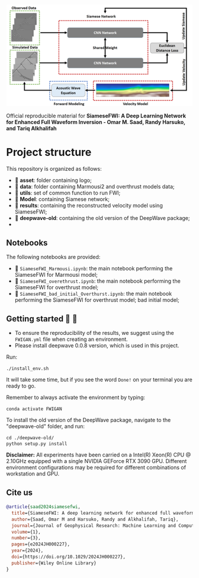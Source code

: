 ![LOGO](https://github.com/DeepWave-KAUST/Siamese_FWI/blob/main/asset/Fig11.png)

Official reproducible material for **SiameseFWI: A Deep Learning Network for Enhanced Full Waveform Inversion - Omar M. Saad, Randy Harsuko, and Tariq Alkhalifah**


# Project structure
This repository is organized as follows:

* :open_file_folder: **asset**: folder containing logo;
* :open_file_folder: **data**: folder containing Marmousi2 and overthrust models data;
* :open_file_folder: **utils**: set of common function to run FWI;
* :open_file_folder: **Model**: containing Siamese network;
* :open_file_folder: **results**: containing the reconstructed velocity model using SiameseFWI;
* :open_file_folder: **deepwave-old**: containing the old version of the DeepWave package;
* 

## Notebooks
The following notebooks are provided:

- :orange_book: ``SiameseFWI_Marmousi.ipynb``: the main notebook performing the SiameseFWI for Marmousi model;
- :orange_book: ``SiameseFWI_overethrust.ipynb``: the main notebook performing the SiameseFWI for overthrust model;
- :orange_book: ``SiameseFWI_bad_initial_Overthurst.ipynb``: the main notebook performing the SiameseFWI for overthrust model; bad initial model;


## Getting started :space_invader: :robot:
- To ensure the reproducibility of the results, we suggest using the `FWIGAN.yml` file when creating an environment.
- Please install deepwave 0.0.8 version, which is used in this project.


Run:
```
./install_env.sh
```
It will take some time, but if you see the word `Done!` on your terminal you are ready to go. 

Remember to always activate the environment by typing:
```
conda activate FWIGAN
```
To install the old version of the DeepWave package, navigate to the "deepwave-old" folder, and run:
```
cd ./deepwave-old/
python setup.py install
```

**Disclaimer:** All experiments have been carried on a Intel(R) Xeon(R) CPU @ 2.10GHz equipped with a single NVIDIA GEForce RTX 3090 GPU. Different environment configurations may be required for different combinations of workstation and GPU.

## Cite us 
```bibtex
@article{saad2024siamesefwi,
  title={SiameseFWI: A deep learning network for enhanced full waveform inversion},
  author={Saad, Omar M and Harsuko, Randy and Alkhalifah, Tariq},
  journal={Journal of Geophysical Research: Machine Learning and Computation},
  volume={1},
  number={3},
  pages={e2024JH000227},
  year={2024},
  doi={https://doi.org/10.1029/2024JH000227},
  publisher={Wiley Online Library}
}
